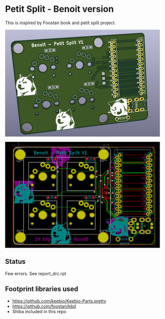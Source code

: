 # Petit Split - Benoit version

This is inspired by Foostan book and petit split project.

![](images/3d.png)

![](images/pcb.png)

## Status

Few errors. See report_drc.rpt

## Footprint libraries used

* https://github.com/keebio/Keebio-Parts.pretty
* https://github.com/foostan/kbd
* Shiba included in this repo
